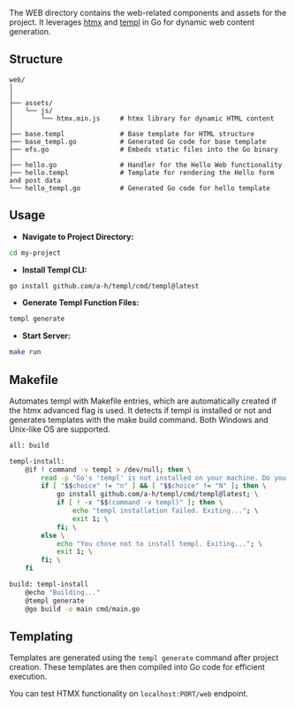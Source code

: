 The WEB directory contains the web-related components and assets for the project. It leverages [htmx](https://github.com/bigskysoftware/htmx) and [templ](https://github.com/a-h/templ) in Go for dynamic web content generation.

## Structure

```
web/
│
│
├── assets/
│   └── js/
│       └── htmx.min.js     # htmx library for dynamic HTML content
│
├── base.templ              # Base template for HTML structure
├── base_templ.go           # Generated Go code for base template
├── efs.go                  # Embeds static files into the Go binary
│
├── hello.go                # Handler for the Hello Web functionality
├── hello.templ             # Template for rendering the Hello form and post data
└── hello_templ.go          # Generated Go code for hello template
```

## Usage

- **Navigate to Project Directory:**
```bash
cd my-project
```

- **Install Templ CLI:**
```bash
go install github.com/a-h/templ/cmd/templ@latest
```

- **Generate Templ Function Files:**
```bash
templ generate
```

- **Start Server:**
```bash
make run
```

## Makefile

Automates templ with Makefile entries, which are automatically created if the htmx advanced flag is used.
It detects if templ is installed or not and generates templates with the make build command.
Both Windows and Unix-like OS are supported.

```bash
all: build

templ-install:
	@if ! command -v templ > /dev/null; then \
		read -p "Go's 'templ' is not installed on your machine. Do you want to install it? [Y/n] " choice; \
		if [ "$$choice" != "n" ] && [ "$$choice" != "N" ]; then \
			go install github.com/a-h/templ/cmd/templ@latest; \
			if [ ! -x "$$(command -v templ)" ]; then \
				echo "templ installation failed. Exiting..."; \
				exit 1; \
			fi; \
		else \
			echo "You chose not to install templ. Exiting..."; \
			exit 1; \
		fi; \
	fi

build: templ-install
	@echo "Building..."
	@templ generate
	@go build -o main cmd/main.go
```

## Templating

Templates are generated using the `templ generate` command after project creation. These templates are then compiled into Go code for efficient execution.

You can test HTMX functionality on `localhost:PORT/web` endpoint.
